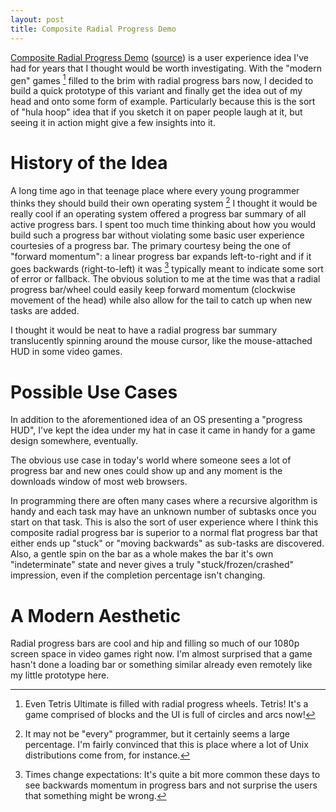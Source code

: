 ```yaml
---
layout: post
title: Composite Radial Progress Demo
---
```


[Composite Radial Progress Demo](http://worldmaker.net/compradprog/)
([source](http://github.com/WorldMaker/compradprog/)) is a user
experience idea I've had for years that I thought would be worth
investigating. With the "modern gen" games [^3] filled to the brim with
radial progress bars now,  I decided to build a quick prototype of this
variant and finally get the idea out of my head and onto some form of
example. Particularly because this is the sort of "hula hoop" idea that
if you sketch it on paper people laugh at it, but seeing it in action
might give a few insights into it.

# History of the Idea

A long time ago in that teenage place where every young programmer
thinks they should build their own operating system [^1] I thought it
would be really cool if an operating system offered a progress bar
summary of all active progress bars. I spent too much time thinking
about how you would build such a progress bar without violating some
basic user experience courtesies of a progress bar. The primary courtesy
being the one of "forward momentum": a linear progress bar expands
left-to-right and if it goes backwards (right-to-left) it was [^2]
typically meant to indicate some sort of error or fallback. The obvious
solution to me at the time was that a radial progress bar/wheel could
easily keep forward momentum (clockwise movement of the head) while also
allow for the tail to catch up when new tasks are added.

I thought it would be neat to have a radial progress bar summary
translucently spinning around the mouse cursor, like the mouse-attached
HUD in some video games.

# Possible Use Cases

In addition to the aforementioned idea of an OS presenting a "progress
HUD", I've kept the idea under my hat in case it came in handy for a
game design somewhere, eventually.

The obvious use case in today's world where someone sees a lot of
progress bar and new ones could show up and any moment is the downloads
window of most web browsers.

In programming there are often many cases where a recursive algorithm is
handy and each task may have an unknown number of subtasks once you
start on that task. This is also the sort of user experience where I
think this composite radial progress bar is superior to a normal flat
progress bar that either ends up "stuck" or "moving backwards" as
sub-tasks are discovered. Also, a gentle spin on the bar as a whole
makes the bar it's own "indeterminate" state and never gives a truly
"stuck/frozen/crashed" impression, even if the completion percentage
isn't changing.

# A Modern Aesthetic

Radial progress bars are cool and hip and filling so much of our 1080p
screen space in video games right now. I'm almost surprised that a game
hasn't done a loading bar or something similar already even remotely
like my little prototype here.

[^1]:
    It may not be "every" programmer, but it certainly seems a large
    percentage. I'm fairly convinced that this is place where a lot of
    Unix distributions come from, for instance.

[^2]:
    Times change expectations: It's quite a bit more common these days
    to see backwards momentum in progress bars and not surprise the
    users that something might be wrong.

[^3]:
    Even Tetris Ultimate is filled with radial progress wheels. Tetris!
    It's a game comprised of blocks and the UI is full of circles and
    arcs now!
